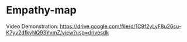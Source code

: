 # Empathy-map
Video Demonstration: https://drive.google.com/file/d/1C9f2yLyF8u26su-K7yv2dfkvNQ93YvmZ/view?usp=drivesdk
